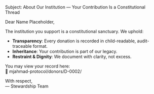 Subject: About Our Institution — Your Contribution Is a Constitutional Thread

Dear Name Placeholder,

The institution you support is a constitutional sanctuary. We uphold:

- **Transparency**: Every donation is recorded in child-readable, audit-traceable format.
- **Inheritance**: Your contribution is part of our legacy.
- **Restraint & Dignity**: We document with clarity, not excess.

You may view your record here:  
📂 mjahmad-protocol/donors/D-0002/

With respect,  
— Stewardship Team
